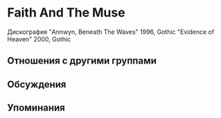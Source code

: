# Faith And The Muse

Дискография
"Annwyn, Beneath The Waves" 1996, Gothic
"Evidence of Heaven" 2000, Gothic

## Отношения с другими группами


## Обсуждения


## Упоминания

